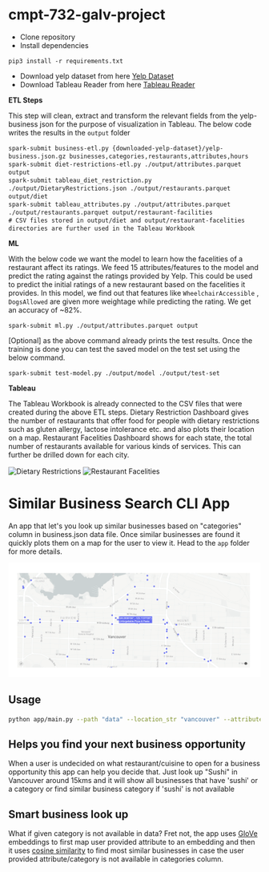 # cmpt-732-galv-project

- Clone repository
- Install dependencies

```
pip3 install -r requirements.txt
```

- Download yelp dataset from here [Yelp Dataset](https://www.yelp.com/dataset/download)
- Download Tableau Reader from here [Tableau Reader](https://www.tableau.com/products/reader)

**ETL Steps**

This step will clean, extract and transform the relevant fields from the yelp-business json for the purpose of visualization in Tableau. The below code writes the results in the `output` folder
```
spark-submit business-etl.py {downloaded-yelp-dataset}/yelp-business.json.gz businesses,categories,restaurants,attributes,hours
spark-submit diet-restrictions-etl.py ./output/attributes.parquet output
spark-submit tableau_diet_restriction.py ./output/DietaryRestrictions.json ./output/restaurants.parquet output/diet
spark-submit tableau_attributes.py ./output/attributes.parquet ./output/restaurants.parquet output/restaurant-facilities
# CSV files stored in output/diet and output/restaurant-facelities directories are further used in the Tableau Workbook
```

**ML**

With the below code we want the model to learn how the facelities of a restaurant affect its ratings. We feed 15 attributes/features to the model and predict the rating against the ratings provided by Yelp. This could be used to predict the initial ratings of a new restaurant based on the facelities it provides. In this model, we find out that features like `WheelchairAccessible` , `DogsAllowed` are given more weightage while predicting the rating. We get an accuracy of ~82%.
```
spark-submit ml.py ./output/attributes.parquet output
```

[Optional] as the above command already prints the test results. Once the training is done you can test the saved model on the test set using the below command. 
```
spark-submit test-model.py ./output/model ./output/test-set
```

**Tableau**

The Tableau Workbook is already connected to the CSV files that were created during the above ETL steps. Dietary Restriction Dashboard gives the number of restaurants that offer food for people with dietary restrictions such as gluten allergy, lactose intolerance etc. and also plots their location on a map. Restaurant Facelities Dashboard shows for each state, the total number of restaurants available for various kinds of services. This can further be drilled down for each city.

<img align=center width="900" alt="Dietary Restrictions" src="https://user-images.githubusercontent.com/24526992/145533791-83ba2f08-2a1c-452d-a14a-20eb288cf2c9.png">

<img align=center width="900" alt="Restaurant Facelities" src="https://user-images.githubusercontent.com/24526992/145534040-a4e847a4-00be-4b20-a4f4-af675a15ff35.png">

# Similar Business Search CLI App

An app that let's you look up similar businesses based on "categories" column in business.json data file. Once similar businesses are found it quickly plots them on a map for the user to view it. Head to the `app` folder for more details.

![When you search for Pizza in Vancouver](app/sample_output.png "Demo output")

## Usage
```bash
python app/main.py --path "data" --location_str "vancouver" --attributes "pizza" --threshold "15.0"
```

## Helps you find your next business opportunity
When a user is undecided on what restaurant/cuisine to open for a business opportunity this app can help you decide that. Just look up "Sushi" in Vancouver around 15kms and it will show all businesses that have 'sushi' or a category or find similar business category if 'sushi' is not available 

## Smart business look up
What if given category is not available in data? 
Fret not, the app uses [GloVe](https://nlp.stanford.edu/projects/glove/) embeddings to first map user provided attribute to an embedding and then it uses [cosine similarity](https://en.wikipedia.org/wiki/Cosine_similarity#Definition) to find most similar businesses in case the user provided attribute/category is not available in categories column.
